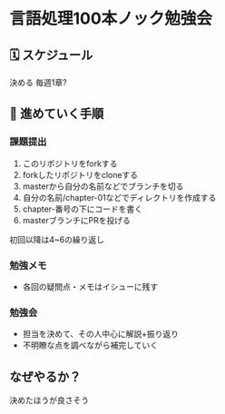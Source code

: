 # 言語処理100本ノック勉強会

## 🗓 スケジュール

決める
毎週1章?

## 📝 進めていく手順

### 課題提出
1. このリポジトリをforkする
2. forkしたリポジトリをcloneする
3. masterから自分の名前などでブランチを切る
4. 自分の名前/chapter-01などでディレクトリを作成する
5. chapter-番号の下にコードを書く
6. masterブランチにPRを投げる

初回以降は4~6の繰り返し

### 勉強メモ
- 各回の疑問点・メモはイシューに残す

### 勉強会
- 担当を決めて、その人中心に解説+振り返り
- 不明瞭な点を調べながら補完していく

## なぜやるか？

決めたほうが良さそう
